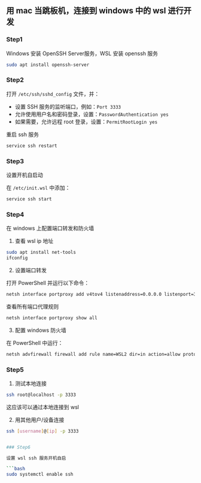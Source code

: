## 用 mac 当跳板机，连接到 windows 中的 wsl 进行开发

### Step1

Windows 安装 OpenSSH Server服务，WSL 安装 openssh 服务

```bash
sudo apt install openssh-server
```

### Step2

打开 `/etc/ssh/sshd_config` 文件，并：

- 设置 SSH 服务的监听端口，例如：`Port 3333`
- 允许使用用户名和密码登录，设置：`PasswordAuthentication yes`
- 如果需要，允许远程 root 登录，设置：`PermitRootLogin yes`

重启 ssh 服务

```bash
service ssh restart
```

### Step3

设置开机自启动

在 `/etc/init.wsl` 中添加：

```bash
service ssh start
```

### Step4

在 windows 上配置端口转发和防火墙

1. 查看 wsl ip 地址

```bash
sudo apt install net-tools
ifconfig
```

2. 设置端口转发

打开 PowerShell 并运行以下命令：

```bash
netsh interface portproxy add v4tov4 listenaddress=0.0.0.0 listenport=3333 connectaddress=[wsl IP address] connectport=3333
```

查看所有端口代理规则

```bash
netsh interface portproxy show all
```

3. 配置 windows 防火墙

在 PowerShell 中运行：

```bash
netsh advfirewall firewall add rule name=WSL2 dir=in action=allow protocol=TCP localport=3333
```

### Step5

1. 测试本地连接

```bash
ssh root@localhost -p 3333
```

这应该可以通过本地连接到 wsl

2. 用其他用户/设备连接

```bash
ssh [username]@[ip] -p 3333


### Step6

设置 wsl ssh 服务开机自启

```bash
sudo systemctl enable ssh
```
